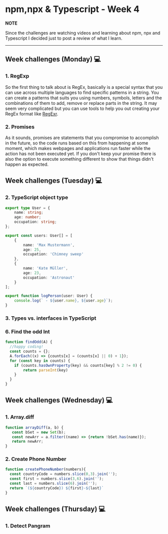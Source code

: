 # npm,npx & Typescript - Week 4

**NOTE**

Since the challenges are watching videos and learning about npm, npx and Typescript I decided just to post a review of what I learn.

---
## Week challenges (Monday) 💻

### 1. RegExp
 So the first thing to talk about is RegEx, basically is a special syntax that you can use across multiple languages to find specific patterns in a string. You can create a patterns that suits you using numbers, symbols, letters and the combinations of them to add, remove or replace parts in the string. It may seem very complicated but you can use tools to help you out creating your RegEx format like [RegExr](https://regexr.com/).

### 2. Promises
As it sounds, promises are statements that you compromise to accomplish in the future, so the code runs based on this from happening at some moment, which makes webpages and applications run faster while the action has not been executed yet. If you don't keep your promise there is also the option to execute something different to show that things didn't happen as expected. 

## Week challenges (Tuesday) 💻

### 2. TypeScript object type
```typescript
export type User = {
    name: string;
    age: number;
    occupation: string;
};

export const users: User[] = [
    {
        name: 'Max Mustermann',
        age: 25,
        occupation: 'Chimney sweep'
    },
    {
        name: 'Kate Müller',
        age: 23,
        occupation: 'Astronaut'
    }
];

export function logPerson(user: User) {
    console.log(` - ${user.name}, ${user.age}`);
}
```

### 3. Types vs. interfaces in TypeScript


### 6. Find the odd Int
```javascript
function findOdd(A) {
  //happy coding!
  const counts = {};
  A.forEach((x) => {counts[x] = (counts[x] || 0) + 1});
  for (const key in counts) {
    if (counts.hasOwnProperty(key) && counts[key] % 2 != 0) {
        return parseInt(key)
    }
  }
}
```

## Week challenges (Wednesday) 💻

### 1. Array.diff
```javascript
function arrayDiff(a, b) {
   const bSet = new Set(b);
   const newArr = a.filter((name) => {return !bSet.has(name)});
   return newArr;
}
```
### 2. Create Phone Number
```javascript
function createPhoneNumber(numbers){
  const countryCode = numbers.slice(0,3).join('');
  const first = numbers.slice(3,6).join('');
  const last = numbers.slice(6).join('');
  return `(${countryCode}) ${first}-${last}`
}
```

## Week challenges (Thursday) 💻

### 1. Detect Pangram
```javascript

